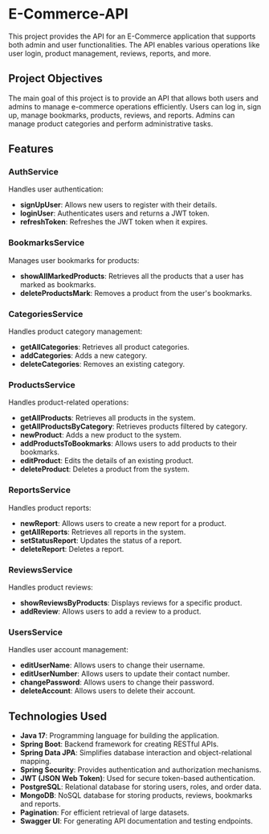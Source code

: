 # E-Commerce-API

This project provides the API for an E-Commerce application that supports both admin and user functionalities. 
The API enables various operations like user login, product management, reviews, reports, and more.

## Project Objectives

The main goal of this project is to provide an API that allows both users and admins to manage e-commerce operations efficiently. 
Users can log in, sign up, manage bookmarks, products, reviews, and reports. Admins can manage product categories and perform administrative tasks.

## Features

### **AuthService**
Handles user authentication:
- **signUpUser**: Allows new users to register with their details.
- **loginUser**: Authenticates users and returns a JWT token.
- **refreshToken**: Refreshes the JWT token when it expires.

### **BookmarksService**
Manages user bookmarks for products:
- **showAllMarkedProducts**: Retrieves all the products that a user has marked as bookmarks.
- **deleteProductsMark**: Removes a product from the user's bookmarks.

### **CategoriesService**
Handles product category management:
- **getAllCategories**: Retrieves all product categories.
- **addCategories**: Adds a new category.
- **deleteCategories**: Removes an existing category.

### **ProductsService**
Handles product-related operations:
- **getAllProducts**: Retrieves all products in the system.
- **getAllProductsByCategory**: Retrieves products filtered by category.
- **newProduct**: Adds a new product to the system.
- **addProductsToBookmarks**: Allows users to add products to their bookmarks.
- **editProduct**: Edits the details of an existing product.
- **deleteProduct**: Deletes a product from the system.

### **ReportsService**
Handles product reports:
- **newReport**: Allows users to create a new report for a product.
- **getAllReports**: Retrieves all reports in the system.
- **setStatusReport**: Updates the status of a report.
- **deleteReport**: Deletes a report.

### **ReviewsService**
Handles product reviews:
- **showReviewsByProducts**: Displays reviews for a specific product.
- **addReview**: Allows users to add a review to a product.

### **UsersService**
Handles user account management:
- **editUserName**: Allows users to change their username.
- **editUserNumber**: Allows users to update their contact number.
- **changePassword**: Allows users to change their password.
- **deleteAccount**: Allows users to delete their account.

## Technologies Used

- **Java 17**: Programming language for building the application.
- **Spring Boot**: Backend framework for creating RESTful APIs.
- **Spring Data JPA**: Simplifies database interaction and object-relational mapping.
- **Spring Security**: Provides authentication and authorization mechanisms.
- **JWT (JSON Web Token)**: Used for secure token-based authentication.
- **PostgreSQL**: Relational database for storing users, roles, and order data.
- **MongoDB**: NoSQL database for storing products, reviews, bookmarks and reports.
- **Pagination**: For efficient retrieval of large datasets.
- **Swagger UI**: For generating API documentation and testing endpoints.

